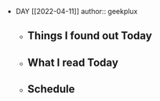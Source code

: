 - DAY [[2022-04-11]]
  author:: geekplux
	- ## Things I found out Today
	- ## What I read Today
	- ## Schedule